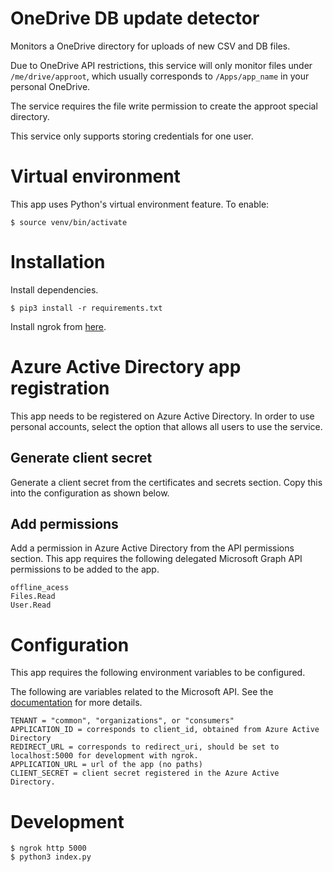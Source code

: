 # OneDrive DB update detector

Monitors a OneDrive directory for uploads of new CSV and DB files.

Due to OneDrive API restrictions, this service will only monitor files under `/me/drive/approot`, which usually corresponds to `/Apps/app_name` in your personal OneDrive.

The service requires the file write permission to create the approot special directory.

This service only supports storing credentials for one user.

# Virtual environment

This app uses Python's virtual environment feature. To enable:

```
$ source venv/bin/activate
```

# Installation

Install dependencies.

```
$ pip3 install -r requirements.txt
```

Install ngrok from [here](https://ngrok.com).

# Azure Active Directory app registration
This app needs to be registered on Azure Active Directory. In order to use personal accounts, select the option that allows all users to use the service.

## Generate client secret
Generate a client secret from the certificates and secrets section. Copy this into the configuration as shown below.

## Add permissions
Add a permission in Azure Active Directory from the API permissions section. This app requires the following delegated Microsoft Graph API permissions to be added to the app.

```
offline_acess
Files.Read
User.Read
```

# Configuration

This app requires the following environment variables to be configured.

The following are variables related to the Microsoft API. See the [documentation](https://docs.microsoft.com/en-us/graph/auth-v2-user) for more details.

```
TENANT = "common", "organizations", or "consumers"
APPLICATION_ID = corresponds to client_id, obtained from Azure Active Directory
REDIRECT_URL = corresponds to redirect_uri, should be set to localhost:5000 for development with ngrok.
APPLICATION_URL = url of the app (no paths)
CLIENT_SECRET = client secret registered in the Azure Active Directory.
```

# Development

```
$ ngrok http 5000
$ python3 index.py
```
